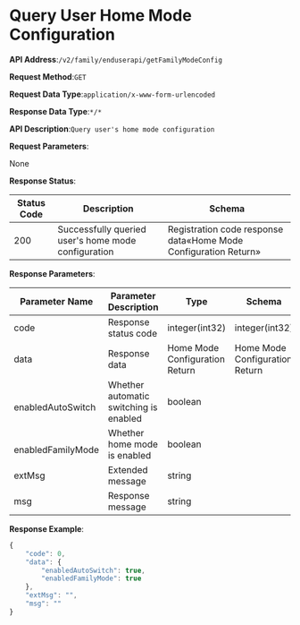 # Query User Home Mode Configuration

**API Address**:`/v2/family/enduserapi/getFamilyModeConfig`


**Request Method**:`GET`


**Request Data Type**:`application/x-www-form-urlencoded`


**Response Data Type**:`*/*`


**API Description**:`Query user's home mode configuration`


**Request Parameters**:


None


**Response Status**:


| Status Code | Description                                  | Schema                                           |
| ----------- | -------------------------------------------- | ------------------------------------------------ |
| 200         | Successfully queried user's home mode configuration | Registration code response data«Home Mode Configuration Return» |


**Response Parameters**:


| Parameter Name                | Parameter Description               | Type             | Schema                       |
| ----------------------------- | ----------------------------------- | ---------------- | ---------------------------- |
| code                          | Response status code                | integer(int32)   | integer(int32)               |
| data                          | Response data                       | Home Mode Configuration Return | Home Mode Configuration Return |
| &emsp;&emsp;enabledAutoSwitch | Whether automatic switching is enabled | boolean      |                              |
| &emsp;&emsp;enabledFamilyMode | Whether home mode is enabled        | boolean          |                              |
| extMsg                        | Extended message                    | string           |                              |
| msg                           | Response message                    | string           |                              |


**Response Example**:
```javascript
{
	"code": 0,
	"data": {
		"enabledAutoSwitch": true,
		"enabledFamilyMode": true
	},
	"extMsg": "",
	"msg": ""
}
```